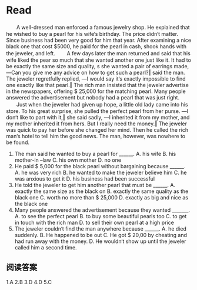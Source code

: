 # Read

　　A well-dressed man enforced a famous jewelry shop. He explained that he wished to buy a pearl for his wife‘s birthday. The price didn‘t matter. Since business had been very good for him that year. After examining a nice black one that cost $5000, he paid for the pearl in cash, shook hands with the jeweler, and left.
　　A few days later the man returned and said that his wife liked the pear so much that she wanted another one just like it. It had to be exactly the same size and quality, s she wanted a pair of earrings made, ―Can you give me any advice on how to get such a pearl?‖ said the man. The jeweler regretfully replied, ―I would say it‘s exactly impossible to find one exactly like that pearl.‖ The rich man insisted that the jeweler advertise in the newspapers, offering $ 25,000 for the matching pearl. Many people answered the advertisement but nobody had a pearl that was just right.
　　Just when the jeweler had given up hope, a little old lady came into his store. To his great surprise, she pulled the perfect pearl from her purse. ―I don‘t like to part with it,‖ she said sadly, ―I inherited it from my mother, and my mother inherited it from hers. But I really need the money.‖ The jeweler was quick to pay her before she changed her mind. Then he called the rich man‘s hotel to tell him the good news. The man, however, was nowhere to be found. 
1. The man said he wanted to buy a pearl for ______. 
A. his wife B. his mother-in –law C. his own mother D. no one
2. He paid $ 5,000 for the black pearl without bargaining because ______.
A. he was very rich 
B. he wanted to make the jeweler believe him 
C. he was anxious to get it 
D. his business had been successful 
3. He told the jeweler to get him another pearl that must be ______.
A. exactly the same size as the black on 
B. exactly the same quality as the black one 
C. worth no more than $ 25,000
D. exactly as big and nice as the black one
4. Many people answered the advertisement because they wanted _______. 
A. to see the perfect pearl
B. to buy some beautiful pearls too 
C. to get in touch with the rich man 
D. to sell their own pearl at a high price
5. The jeweler couldn‘t find the man anywhere because ______. 
A. he died suddenly.
B. He happened to be out
C. He got $ 20,00 by cheating and had run away with the money. 
D. He wouldn‘t show up until the jeweler called him a second time.
## 阅读答案
1.A
2.B
3.D
4.D
5.C
